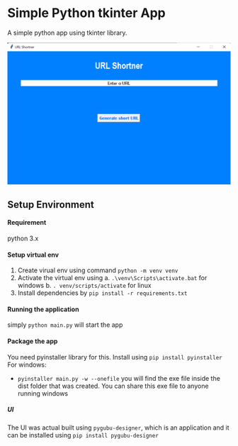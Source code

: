# Simple Python tkinter App

A simple python app using tkinter library.

![Application Preview](preview.png)


## Setup Environment
#### Requirement
python 3.x

#### Setup virtual env
1. Create virual env using command `python -m venv venv`
2. Activate the virtual env using 
a. `.\venv\Scripts\activate.bat` for windows
b. `. venv/scripts/activate` for linux
3. Install dependencies by `pip install -r requirements.txt`

#### Running the application
simply `python main.py` will start the app


#### Package the app
You need pyinstaller library for this. Install using `pip install pyinstaller`
For windows:
- `pyinstaller main.py -w --onefile` 
you will find the exe file inside the dist folder that was created. You can share this exe file to anyone running windows

##### UI
The UI was actual built using `pygubu-designer`, which is an application and it can be installed using `pip install pygubu-designer`